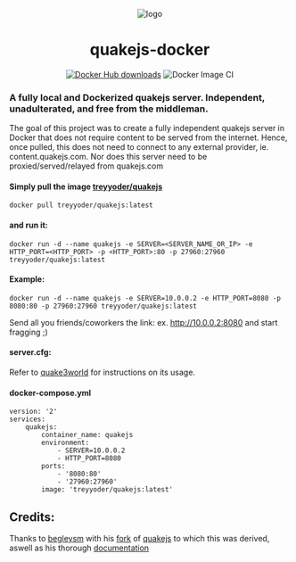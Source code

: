 <div align="center">
    
![logo](https://github.com/treyyoder/quakejs-docker/blob/master/quakejs-docker.png?raw=true)
# quakejs-docker 
[![Docker Hub downloads](https://img.shields.io/docker/pulls/treyyoder/quakejs)](https://hub.docker.com/r/treyyoder/quakejs)
![Docker Image CI](https://github.com/treyyoder/quakejs-docker/workflows/Docker%20Image%20CI/badge.svg)
</div>


### A fully local and Dockerized quakejs server. Independent, unadulterated, and free from the middleman.  

The goal of this project was to create a fully independent quakejs server in Docker that does not require content to be served from the internet.
Hence, once pulled, this does not need to connect to any external provider, ie. content.quakejs.com. Nor does this server need to be proxied/served/relayed from quakejs.com

#### Simply pull the image [treyyoder/quakejs](https://hub.docker.com/r/treyyoder/quakejs)
```
docker pull treyyoder/quakejs:latest
```
#### and run it:

```
docker run -d --name quakejs -e SERVER=<SERVER_NAME_OR_IP> -e HTTP_PORT=<HTTP_PORT> -p <HTTP_PORT>:80 -p 27960:27960 treyyoder/quakejs:latest
```

#### Example:

```
docker run -d --name quakejs -e SERVER=10.0.0.2 -e HTTP_PORT=8080 -p 8080:80 -p 27960:27960 treyyoder/quakejs:latest
```

Send all you friends/coworkers the link: ex. http://10.0.0.2:8080 and start fragging ;)

#### server.cfg:
Refer to [quake3world](https://www.quake3world.com/q3guide/servers.html) for instructions on its usage.

#### docker-compose.yml
```
version: '2'
services:
    quakejs:
        container_name: quakejs
        environment:
            - SERVER=10.0.0.2
            - HTTP_PORT=8080
        ports:
            - '8080:80'
            - '27960:27960'
        image: 'treyyoder/quakejs:latest'
```


## Credits:

Thanks to [begleysm](https://github.com/begleysm) with his [fork](https://github.com/begleysm/quakejs) of [quakejs](https://github.com/inolen/quakejs) to which this was derived, aswell as his thorough [documentation](https://steamforge.net/wiki/index.php/How_to_setup_a_local_QuakeJS_server_under_Debian_9_or_Debian_10)
